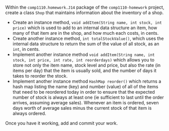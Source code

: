 Within the `comp1110.homework.J14` package of the `comp1110-homework` project,
create a class `Shop` that maintains information about the inventory of a shop.

* Create an instance method, `void addItem(String name, int stock, int price)`
which is used to add to an internal data structure an item, how many of that
item are in the shop, and how much each costs, in cents.
* Create another instance method, `int totalStockValue()`, which uses the internal
data structure to return the sum of the value of all stock, as an `int`, in cents.
* Implement another instance method `void addItem(String name, int stock, int price,
int rate, int reorderdays)` which allows you to store not only the item name, stock
level and price, but also the rate (in items per day) that the item is usually sold,
and the number of days it takes to reorder the stock.
* Implement another instance method `HashMap reorder()` which returns a hash map
listing the name (key) and number (value) of all of the items that need to be reordered
today in order to ensure that the expected number of stock is always at least one
(ie sufficient to last until the order arrives, assuming average sales). Whenever an
item is ordered, seven days worth of average sales minus the current stock of that
item is always ordered.

Once you have it working, add and commit your work.
